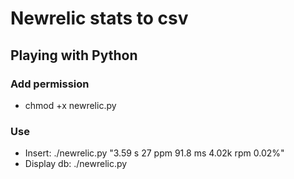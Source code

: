 # Newrelic stats to csv

## Playing with Python

### Add permission ###

* chmod +x newrelic.py

### Use ###

* Insert: ./newrelic.py "3.59 s	27 ppm	91.8 ms	4.02k rpm	0.02%"
* Display db: ./newrelic.py
